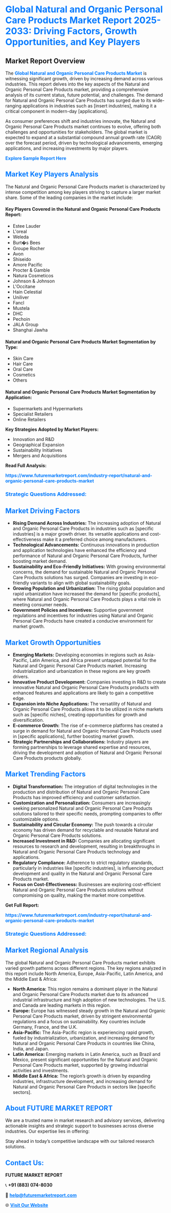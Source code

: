 <h1 style="color: #007BFF;">Global Natural and Organic Personal Care Products Market Report 2025-2033: Driving Factors, Growth Opportunities, and Key Players</h1>

<section id="overview">
<h2>Market Report Overview</h2>
<p>The <a href="https://www.futuremarketreport.com/industry-report/natural-and-organic-personal-care-products-market" style="color: #007BFF; text-decoration: none;"><strong>Global Natural and Organic Personal Care Products Market</strong></a> is witnessing significant growth, driven by increasing demand across various industries. This report delves into the key aspects of the Natural and Organic Personal Care Products market, providing a comprehensive analysis of its current status, future potential, and challenges. The demand for Natural and Organic Personal Care Products has surged due to its wide-ranging applications in industries such as [insert industries], making it a critical component in modern-day [applications].</p>
<p>As consumer preferences shift and industries innovate, the Natural and Organic Personal Care Products market continues to evolve, offering both challenges and opportunities for stakeholders. The global market is expected to expand at a substantial compound annual growth rate (CAGR) over the forecast period, driven by technological advancements, emerging applications, and increasing investments by major players.</p>
</section>

<section id="overview">
<p><a href="https://www.futuremarketreport.com/request-sample/reportId=28166" style="color: #007BFF; text-decoration: none;"><strong>Explore Sample Report Here</strong></a></p>
</section>

<section id="key-players">
<h2 style="color: #007BFF;">Market Key Players Analysis</h2>
<p>The Natural and Organic Personal Care Products market is characterized by intense competition among key players striving to capture a larger market share. Some of the leading companies in the market include:</p>
<h4>Key Players Covered in the Natural and Organic Personal Care Products Report:</h4>
<ul><li>Estee Lauder</li><li>L&#039;oreal</li><li>Weleda</li><li>Burt�s Bees</li><li>Groupe Rocher</li><li>Avon</li><li>Shiseido</li><li>Amore Pacific</li><li>Procter &amp; Gamble</li><li>Natura Cosmeticos</li><li>Johnson &amp; Johnson</li><li>L&#039;Occitane</li><li>Hain Celestial</li><li>Uniliver</li><li>Fancl</li><li>Mustela</li><li>DHC</li><li>Pechoin</li><li>JALA Group</li><li>Shanghai Jawha</li></ul>
<h4>Natural and Organic Personal Care Products Market Segmentation by Type:</h4>
<ul><li>Skin Care</li><li>Hair Care</li><li>Oral Care</li><li>Cosmetics</li><li>Others</li></ul>

<h4>Natural and Organic Personal Care Products Market Segmentation by Application:</h4>
<ul><li>Supermarkets and Hypermarkets</li><li>Specialist Retailers</li><li>Online Retailers</li></ul>
<p><strong>Key Strategies Adopted by Market Players:</strong></p>
<ul>
<li>Innovation and R&D</li>
<li>Geographical Expansion</li>
<li>Sustainability Initiatives</li>
<li>Mergers and Acquisitions</li>
</ul>
</section>

<section>
<p><strong>Read Full Analysis: </strong></p><a href="https://www.futuremarketreport.com/industry-report/natural-and-organic-personal-care-products-market" style="color: #007BFF; text-decoration: none;"><strong>https://www.futuremarketreport.com/industry-report/natural-and-organic-personal-care-products-market</strong></a>
<h3 style="color: #007BFF;">Strategic Questions Addressed:</h3>
</section>

<section id="driving-factors">
<h2 style="color: #007BFF;">Market Driving Factors</h2>
<ul>
<li><strong>Rising Demand Across Industries:</strong> The increasing adoption of Natural and Organic Personal Care Products in industries such as [specific industries] is a major growth driver. Its versatile applications and cost-effectiveness make it a preferred choice among manufacturers.</li>
<li><strong>Technological Advancements:</strong> Continuous innovations in production and application technologies have enhanced the efficiency and performance of Natural and Organic Personal Care Products, further boosting market demand.</li>
<li><strong>Sustainability and Eco-Friendly Initiatives:</strong> With growing environmental concerns, the demand for sustainable Natural and Organic Personal Care Products solutions has surged. Companies are investing in eco-friendly variants to align with global sustainability goals.</li>
<li><strong>Growing Population and Urbanization:</strong> The rising global population and rapid urbanization have increased the demand for [specific products], where Natural and Organic Personal Care Products plays a vital role in meeting consumer needs.</li>
<li><strong>Government Policies and Incentives:</strong> Supportive government regulations and incentives for industries using Natural and Organic Personal Care Products have created a conducive environment for market growth.</li>
</ul>
</section>

<section id="growth-opportunities">
<h2 style="color: #007BFF;">Market Growth Opportunities</h2>
<ul>
<li><strong>Emerging Markets:</strong> Developing economies in regions such as Asia-Pacific, Latin America, and Africa present untapped potential for the Natural and Organic Personal Care Products market. Increasing industrialization and urbanization in these regions are key growth drivers.</li>
<li><strong>Innovative Product Development:</strong> Companies investing in R&D to create innovative Natural and Organic Personal Care Products products with enhanced features and applications are likely to gain a competitive edge.</li>
<li><strong>Expansion into Niche Applications:</strong> The versatility of Natural and Organic Personal Care Products allows it to be utilized in niche markets such as [specific niches], creating opportunities for growth and diversification.</li>
<li><strong>E-commerce Growth:</strong> The rise of e-commerce platforms has created a surge in demand for Natural and Organic Personal Care Products used in [specific applications], further boosting market growth.</li>
<li><strong>Strategic Partnerships and Collaborations:</strong> Industry players are forming partnerships to leverage shared expertise and resources, driving the development and adoption of Natural and Organic Personal Care Products products globally.</li>
</ul>
</section>

<section id="trending-factors">
<h2 style="color: #007BFF;">Market Trending Factors</h2>
<ul>
<li><strong>Digital Transformation:</strong> The integration of digital technologies in the production and distribution of Natural and Organic Personal Care Products has improved efficiency and customer satisfaction.</li>
<li><strong>Customization and Personalization:</strong> Consumers are increasingly seeking personalized Natural and Organic Personal Care Products solutions tailored to their specific needs, prompting companies to offer customizable options.</li>
<li><strong>Sustainability and Circular Economy:</strong> The push towards a circular economy has driven demand for recyclable and reusable Natural and Organic Personal Care Products solutions.</li>
<li><strong>Increased Investment in R&D:</strong> Companies are allocating significant resources to research and development, resulting in breakthroughs in Natural and Organic Personal Care Products technology and applications.</li>
<li><strong>Regulatory Compliance:</strong> Adherence to strict regulatory standards, particularly in industries like [specific industries], is influencing product development and quality in the Natural and Organic Personal Care Products market.</li>
<li><strong>Focus on Cost-Effectiveness:</strong> Businesses are exploring cost-efficient Natural and Organic Personal Care Products solutions without compromising on quality, making the market more competitive.</li>
</ul>
</section>

<section>
<p><strong>Get Full Report: </strong></p><a href="https://www.futuremarketreport.com/industry-report/natural-and-organic-personal-care-products-market" style="color: #007BFF; text-decoration: none;"><strong>https://www.futuremarketreport.com/industry-report/natural-and-organic-personal-care-products-market</strong></a>
<h3 style="color: #007BFF;">Strategic Questions Addressed:</h3>
</section>


<section id="regional-analysis">
<h2 style="color: #007BFF;">Market Regional Analysis</h2>
<p>The global Natural and Organic Personal Care Products market exhibits varied growth patterns across different regions. The key regions analyzed in this report include North America, Europe, Asia-Pacific, Latin America, and the Middle East & Africa:</p>
<ul>
<li><strong>North America:</strong> This region remains a dominant player in the Natural and Organic Personal Care Products market due to its advanced industrial infrastructure and high adoption of new technologies. The U.S. and Canada are leading markets in this region.</li>
<li><strong>Europe:</strong> Europe has witnessed steady growth in the Natural and Organic Personal Care Products market, driven by stringent environmental regulations and a focus on sustainability. Key countries include Germany, France, and the U.K.</li>
<li><strong>Asia-Pacific:</strong> The Asia-Pacific region is experiencing rapid growth, fueled by industrialization, urbanization, and increasing demand for Natural and Organic Personal Care Products in countries like China, India, and Japan.</li>
<li><strong>Latin America:</strong> Emerging markets in Latin America, such as Brazil and Mexico, present significant opportunities for the Natural and Organic Personal Care Products market, supported by growing industrial activities and investments.</li>
<li><strong>Middle East & Africa:</strong> The region’s growth is driven by expanding industries, infrastructure development, and increasing demand for Natural and Organic Personal Care Products in sectors like [specific sectors].</li>
</ul>
</section>

<footer>
<h2 style="color: #007BFF;">About FUTURE MARKET REPORT</h2>
<p>We are a trusted name in market research and advisory services, delivering actionable insights and strategic support to businesses across diverse industries. Our expertise lies in offering:</p>

<p>Stay ahead in today’s competitive landscape with our tailored research solutions.</p>

<h2 style="color: #007BFF;">Contact Us:</h2>
<p><strong>FUTURE MARKET REPORT</strong></p>
<p>📞 <strong>+91 (883) 074-8030</strong></p>
<p>📧 <strong><a href="mailto:help@futuremarketreport.com" style="color: #007BFF;">help@futuremarketreport.com</a></strong></p>
<p>🌐 <strong><a href="https://www.futuremarketreport.com/" style="color: #007BFF;">Visit Our Website</a></strong></p>
</footer>